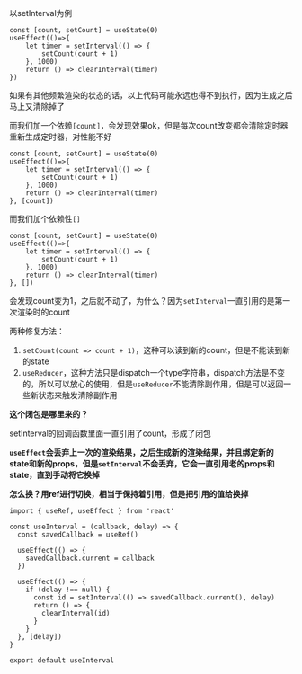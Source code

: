 以setInterval为例

```
const [count, setCount] = useState(0)
useEffect(()=>{
	let timer = setInterval(() => {
		setCount(count + 1)
	}, 1000)
	return () => clearInterval(timer)
})
```

如果有其他频繁渲染的状态的话，以上代码可能永远也得不到执行，因为生成之后马上又清除掉了



而我们加一个依赖`[count]`，会发现效果ok，但是每次count改变都会清除定时器重新生成定时器，对性能不好

```
const [count, setCount] = useState(0)
useEffect(()=>{
	let timer = setInterval(() => {
		setCount(count + 1)
	}, 1000)
	return () => clearInterval(timer)
}, [count])
```



而我们加个依赖性`[]`

```
const [count, setCount] = useState(0)
useEffect(()=>{
	let timer = setInterval(() => {
		setCount(count + 1)
	}, 1000)
	return () => clearInterval(timer)
}, [])
```

会发现count变为1，之后就不动了，为什么？因为`setInterval`一直引用的是第一次渲染时的count



两种修复方法：

1. `setCount(count => count + 1)`，这种可以读到新的count，但是不能读到新的state
2. `useReducer`，这种方法只是dispatch一个type字符串，dispatch方法是不变的，所以可以放心的使用，但是`useReducer`不能清除副作用，但是可以返回一些新状态来触发清除副作用



**这个闭包是哪里来的？**

setInterval的回调函数里面一直引用了count，形成了闭包

**`useEffect`会丢弃上一次的渲染结果，之后生成新的渲染结果，并且绑定新的state和新的props，但是`setInterval`不会丢弃，它会一直引用老的props和state，直到手动将它换掉**

**怎么换？用ref进行切换，相当于保持着引用，但是把引用的值给换掉**



```
import { useRef, useEffect } from 'react'

const useInterval = (callback, delay) => {
  const savedCallback = useRef()

  useEffect(() => {
    savedCallback.current = callback
  })

  useEffect(() => {
    if (delay !== null) {
      const id = setInterval(() => savedCallback.current(), delay)
      return () => {
        clearInterval(id)
      }
    }
  }, [delay])
}

export default useInterval

```

